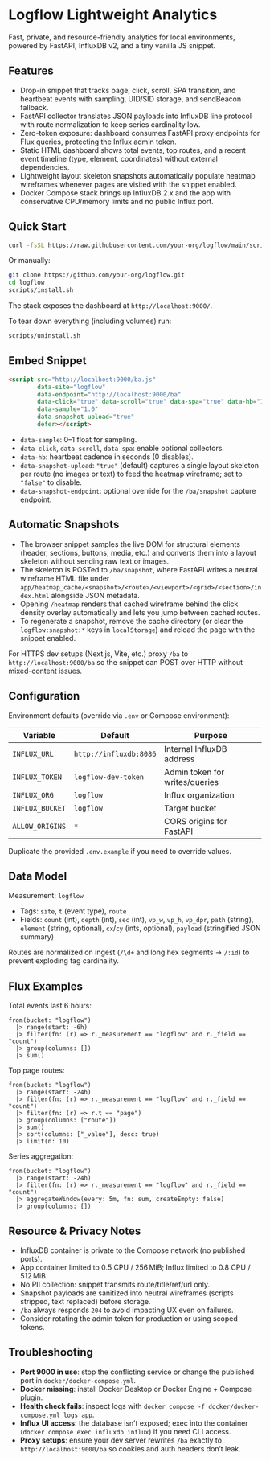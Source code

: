 # Logflow Lightweight Analytics

Fast, private, and resource-friendly analytics for local environments, powered by FastAPI, InfluxDB v2, and a tiny vanilla JS snippet.

## Features

- Drop-in snippet that tracks page, click, scroll, SPA transition, and heartbeat events with sampling, UID/SID storage, and sendBeacon fallback.
- FastAPI collector translates JSON payloads into InfluxDB line protocol with route normalization to keep series cardinality low.
- Zero-token exposure: dashboard consumes FastAPI proxy endpoints for Flux queries, protecting the Influx admin token.
- Static HTML dashboard shows total events, top routes, and a recent event timeline (type, element, coordinates) without external dependencies.
- Lightweight layout skeleton snapshots automatically populate heatmap wireframes whenever pages are visited with the snippet enabled.
- Docker Compose stack brings up InfluxDB 2.x and the app with conservative CPU/memory limits and no public Influx port.

## Quick Start

```bash
curl -fsSL https://raw.githubusercontent.com/your-org/logflow/main/scripts/install.sh | bash
```

Or manually:

```bash
git clone https://github.com/your-org/logflow.git
cd logflow
scripts/install.sh
```

The stack exposes the dashboard at `http://localhost:9000/`.

To tear down everything (including volumes) run:

```bash
scripts/uninstall.sh
```

## Embed Snippet

```html
<script src="http://localhost:9000/ba.js"
        data-site="logflow"
        data-endpoint="http://localhost:9000/ba"
        data-click="true" data-scroll="true" data-spa="true" data-hb="15"
        data-sample="1.0"
        data-snapshot-upload="true"
        defer></script>
```

- `data-sample`: 0–1 float for sampling.
- `data-click`, `data-scroll`, `data-spa`: enable optional collectors.
- `data-hb`: heartbeat cadence in seconds (0 disables).
- `data-snapshot-upload`: `"true"` (default) captures a single layout skeleton per route (no images or text) to feed the heatmap wireframe; set to `"false"` to disable.
- `data-snapshot-endpoint`: optional override for the `/ba/snapshot` capture endpoint.

## Automatic Snapshots

- The browser snippet samples the live DOM for structural elements (header, sections, buttons, media, etc.) and converts them into a layout skeleton without sending raw text or images.
- The skeleton is POSTed to `/ba/snapshot`, where FastAPI writes a neutral wireframe HTML file under `app/heatmap_cache/<snapshot>/<route>/<viewport>/<grid>/<section>/index.html` alongside JSON metadata.
- Opening `/heatmap` renders that cached wireframe behind the click density overlay automatically and lets you jump between cached routes.
- To regenerate a snapshot, remove the cache directory (or clear the `logflow:snapshot:*` keys in `localStorage`) and reload the page with the snippet enabled.

For HTTPS dev setups (Next.js, Vite, etc.) proxy `/ba` to `http://localhost:9000/ba` so the snippet can POST over HTTP without mixed-content issues.

## Configuration

Environment defaults (override via `.env` or Compose environment):

| Variable        | Default                 | Purpose                          |
|----------------|-------------------------|----------------------------------|
| `INFLUX_URL`   | `http://influxdb:8086`  | Internal InfluxDB address        |
| `INFLUX_TOKEN` | `logflow-dev-token`     | Admin token for writes/queries   |
| `INFLUX_ORG`   | `logflow`               | Influx organization              |
| `INFLUX_BUCKET`| `logflow`               | Target bucket                    |
| `ALLOW_ORIGINS`| `*`                     | CORS origins for FastAPI         |

Duplicate the provided `.env.example` if you need to override values.

## Data Model

Measurement: `logflow`

- Tags: `site`, `t` (event type), `route`
- Fields: `count` (int), `depth` (int), `sec` (int), `vp_w`, `vp_h`, `vp_dpr`, `path` (string), `element` (string, optional), `cx`/`cy` (ints, optional), `payload` (stringified JSON summary)

Routes are normalized on ingest (`/\d+` and long hex segments → `/:id`) to prevent exploding tag cardinality.

## Flux Examples

Total events last 6 hours:

```flux
from(bucket: "logflow")
  |> range(start: -6h)
  |> filter(fn: (r) => r._measurement == "logflow" and r._field == "count")
  |> group(columns: [])
  |> sum()
```

Top page routes:

```flux
from(bucket: "logflow")
  |> range(start: -24h)
  |> filter(fn: (r) => r._measurement == "logflow" and r._field == "count")
  |> filter(fn: (r) => r.t == "page")
  |> group(columns: ["route"])
  |> sum()
  |> sort(columns: ["_value"], desc: true)
  |> limit(n: 10)
```

Series aggregation:

```flux
from(bucket: "logflow")
  |> range(start: -24h)
  |> filter(fn: (r) => r._measurement == "logflow" and r._field == "count")
  |> aggregateWindow(every: 5m, fn: sum, createEmpty: false)
  |> group(columns: [])
```

## Resource & Privacy Notes

- InfluxDB container is private to the Compose network (no published ports).
- App container limited to 0.5 CPU / 256 MiB; Influx limited to 0.8 CPU / 512 MiB.
- No PII collection: snippet transmits route/title/ref/url only.
- Snapshot payloads are sanitized into neutral wireframes (scripts stripped, text replaced) before storage.
- `/ba` always responds `204` to avoid impacting UX even on failures.
- Consider rotating the admin token for production or using scoped tokens.

## Troubleshooting

- **Port 9000 in use**: stop the conflicting service or change the published port in `docker/docker-compose.yml`.
- **Docker missing**: install Docker Desktop or Docker Engine + Compose plugin.
- **Health check fails**: inspect logs with `docker compose -f docker/docker-compose.yml logs app`.
- **Influx UI access**: the database isn’t exposed; exec into the container (`docker compose exec influxdb influx`) if you need CLI access.
- **Proxy setups**: ensure your dev server rewrites `/ba` exactly to `http://localhost:9000/ba` so cookies and auth headers don’t leak.
